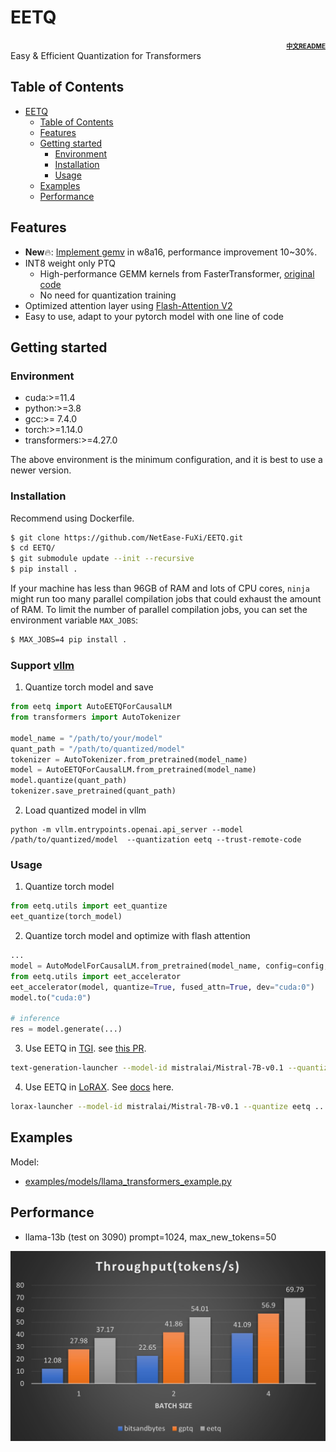 # EETQ
<div align='right' ><font size="1"><b><a href="./README_zh.md">中文README</a></b> </font></div>
Easy & Efficient Quantization for Transformers

## Table of Contents
- [EETQ](#eetq)
  - [Table of Contents](#table-of-contents)
  - [Features](#features)
  - [Getting started](#getting-started)
    - [Environment](#environment)
    - [Installation](#installation)
    - [Usage](#usage)
  - [Examples](#examples)
  - [Performance](#performance)

## Features
- **New**🔥: [Implement gemv](https://github.com/huggingface/text-generation-inference/pull/1502) in w8a16, performance improvement 10~30%. 
- INT8 weight only PTQ
  * High-performance GEMM kernels from FasterTransformer, [original code](https://github.com/NVIDIA/FasterTransformer/tree/main/src/fastertransformer/kernels/cutlass_kernels/fpA_intB_gemm)
  * No need for quantization training
- Optimized attention layer using [Flash-Attention V2](https://github.com/Dao-AILab/flash-attention)
- Easy to use, adapt to your pytorch model with one line of code


## Getting started

### Environment

* cuda:>=11.4
* python:>=3.8 
* gcc:>= 7.4.0 
* torch:>=1.14.0 
* transformers:>=4.27.0

The above environment is the minimum configuration, and it is best to use a newer version.

### Installation
Recommend using Dockerfile.


```bash
$ git clone https://github.com/NetEase-FuXi/EETQ.git
$ cd EETQ/
$ git submodule update --init --recursive
$ pip install .
```
If your machine has less than 96GB of RAM and lots of CPU cores, `ninja` might
run too many parallel compilation jobs that could exhaust the amount of RAM. To
limit the number of parallel compilation jobs, you can set the environment
variable `MAX_JOBS`:
```bash
$ MAX_JOBS=4 pip install .
```

### Support [vllm](https://github.com/vllm-project/vllm)

1. Quantize torch model and save

```python
from eetq import AutoEETQForCausalLM
from transformers import AutoTokenizer

model_name = "/path/to/your/model"
quant_path = "/path/to/quantized/model"
tokenizer = AutoTokenizer.from_pretrained(model_name)
model = AutoEETQForCausalLM.from_pretrained(model_name)
model.quantize(quant_path)
tokenizer.save_pretrained(quant_path)
```

2. Load quantized model in vllm

```
python -m vllm.entrypoints.openai.api_server --model /path/to/quantized/model  --quantization eetq --trust-remote-code
```



### Usage
1. Quantize torch model
```python
from eetq.utils import eet_quantize
eet_quantize(torch_model)
```

2. Quantize torch model and optimize with flash attention
```python
...
model = AutoModelForCausalLM.from_pretrained(model_name, config=config, torch_dtype=torch.float16)
from eetq.utils import eet_accelerator
eet_accelerator(model, quantize=True, fused_attn=True, dev="cuda:0")
model.to("cuda:0")

# inference
res = model.generate(...)
```

3. Use EETQ in [TGI](https://github.com/huggingface/text-generation-inference). see [this PR](https://github.com/huggingface/text-generation-inference/pull/1068).
```bash
text-generation-launcher --model-id mistralai/Mistral-7B-v0.1 --quantize eetq ...
```

4. Use EETQ in [LoRAX](https://github.com/predibase/lorax). See [docs](https://predibase.github.io/lorax/guides/quantization/#eetq) here.
```bash
lorax-launcher --model-id mistralai/Mistral-7B-v0.1 --quantize eetq ...
```

## Examples

Model:
- [examples/models/llama_transformers_example.py](examples/models/llama_transformers_example.py)

## Performance

- llama-13b (test on 3090)
prompt=1024, max_new_tokens=50
<img src="./docs/images/benchmark.jpg" style="zoom:50%;" />